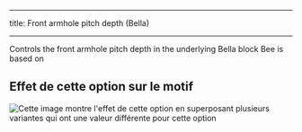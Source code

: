 ***

title: Front armhole pitch depth (Bella)

***

Controls the front armhole pitch depth in the underlying Bella block Bee is based on

## Effet de cette option sur le motif

![Cette image montre l'effet de cette option en superposant plusieurs variantes qui ont une valeur différente pour cette option](bee_frontarmholepitchdepth_sample.svg "Effet de cette option sur le motif")

